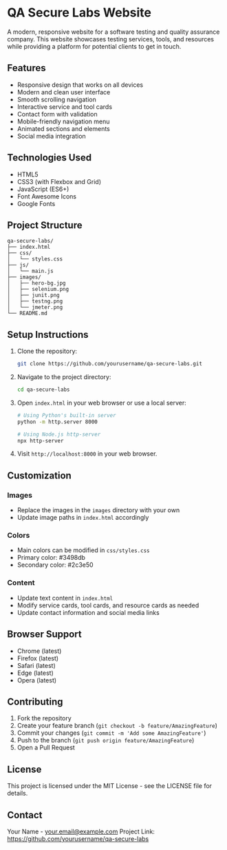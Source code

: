 # QA Secure Labs Website

A modern, responsive website for a software testing and quality assurance company. This website showcases testing services, tools, and resources while providing a platform for potential clients to get in touch.

## Features

- Responsive design that works on all devices
- Modern and clean user interface
- Smooth scrolling navigation
- Interactive service and tool cards
- Contact form with validation
- Mobile-friendly navigation menu
- Animated sections and elements
- Social media integration

## Technologies Used

- HTML5
- CSS3 (with Flexbox and Grid)
- JavaScript (ES6+)
- Font Awesome Icons
- Google Fonts

## Project Structure

```
qa-secure-labs/
├── index.html
├── css/
│   └── styles.css
├── js/
│   └── main.js
├── images/
│   ├── hero-bg.jpg
│   ├── selenium.png
│   ├── junit.png
│   ├── testng.png
│   └── jmeter.png
└── README.md
```

## Setup Instructions

1. Clone the repository:

   ```bash
   git clone https://github.com/yourusername/qa-secure-labs.git
   ```

2. Navigate to the project directory:

   ```bash
   cd qa-secure-labs
   ```

3. Open `index.html` in your web browser or use a local server:

   ```bash
   # Using Python's built-in server
   python -m http.server 8000

   # Using Node.js http-server
   npx http-server
   ```

4. Visit `http://localhost:8000` in your web browser.

## Customization

### Images

- Replace the images in the `images` directory with your own
- Update image paths in `index.html` accordingly

### Colors

- Main colors can be modified in `css/styles.css`
- Primary color: #3498db
- Secondary color: #2c3e50

### Content

- Update text content in `index.html`
- Modify service cards, tool cards, and resource cards as needed
- Update contact information and social media links

## Browser Support

- Chrome (latest)
- Firefox (latest)
- Safari (latest)
- Edge (latest)
- Opera (latest)

## Contributing

1. Fork the repository
2. Create your feature branch (`git checkout -b feature/AmazingFeature`)
3. Commit your changes (`git commit -m 'Add some AmazingFeature'`)
4. Push to the branch (`git push origin feature/AmazingFeature`)
5. Open a Pull Request

## License

This project is licensed under the MIT License - see the LICENSE file for details.

## Contact

Your Name - your.email@example.com
Project Link: https://github.com/yourusername/qa-secure-labs
